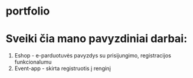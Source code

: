 # portfolio
# Sveiki čia mano pavyzdiniai darbai:

1. Eshop - e-parduotuvės pavyzdys su prisijungimo, registracijos funkcionalumu
2. Event-app - skirta registruotis į renginį